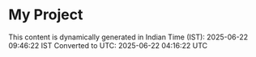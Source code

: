 # My Project

This content is dynamically generated in Indian Time (IST): 2025-06-22 09:46:22 IST
Converted to UTC: 2025-06-22 04:16:22 UTC
